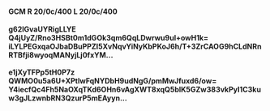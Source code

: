 #### GCM R 20/0c/400 L 20/0c/400
**g62lGvaUYRigLLYE**<br/>**Q4jUyZ/Rno3HSBt0m1dGOk3qm6QqLDwrwu9ul+owH1k=**<br/>**iLYLPEGxqaOJbaDBuPPZI5XvNqvYiNyKbPKoJ6h/T+3ZrCAOG9hCLdNRnRTBfji8wyoqMANyjLj0fxYM...**<br/><br/>
**e1jXyTFPp5tH0P7z**<br/>**QWMO0u5a6U+XPtlwFqNYDbH9udNgG/pmMwJfuxd6/ow=**<br/>**Y4iecfQc4Fh5NaOXqTKd6OHn6vAgXWT8xqQ5blK5GZw383vkPyI1C3kuw3gJLzwnbRN3QzurP5mEAyyn...**